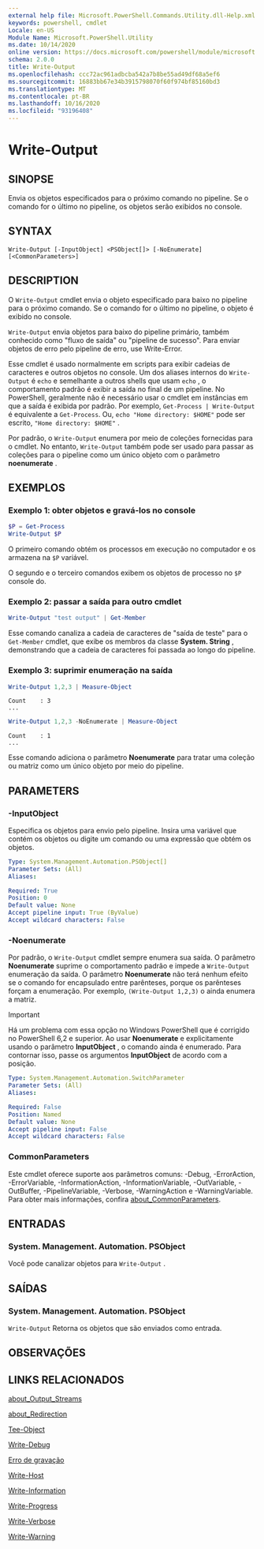 ```yaml
---
external help file: Microsoft.PowerShell.Commands.Utility.dll-Help.xml
keywords: powershell, cmdlet
Locale: en-US
Module Name: Microsoft.PowerShell.Utility
ms.date: 10/14/2020
online version: https://docs.microsoft.com/powershell/module/microsoft.powershell.utility/write-output?view=powershell-5.1&WT.mc_id=ps-gethelp
schema: 2.0.0
title: Write-Output
ms.openlocfilehash: ccc72ac961adbcba542a7b8be55ad49df68a5ef6
ms.sourcegitcommit: 16883bb67e34b3915798070f60f974bf85160bd3
ms.translationtype: MT
ms.contentlocale: pt-BR
ms.lasthandoff: 10/16/2020
ms.locfileid: "93196408"
---
```

# Write-Output

## SINOPSE
Envia os objetos especificados para o próximo comando no pipeline. Se o comando for o último no pipeline, os objetos serão exibidos no console.

## SYNTAX

```
Write-Output [-InputObject] <PSObject[]> [-NoEnumerate] [<CommonParameters>]
```

## DESCRIPTION

O `Write-Output` cmdlet envia o objeto especificado para baixo no pipeline para o próximo comando.
Se o comando for o último no pipeline, o objeto é exibido no console.

`Write-Output` envia objetos para baixo do pipeline primário, também conhecido como "fluxo de saída" ou "pipeline de sucesso". Para enviar objetos de erro pelo pipeline de erro, use Write-Error.

Esse cmdlet é usado normalmente em scripts para exibir cadeias de caracteres e outros objetos no console. Um dos aliases internos do `Write-Output` é `echo` e semelhante a outros shells que usam `echo` , o comportamento padrão é exibir a saída no final de um pipeline. No PowerShell, geralmente não é necessário usar o cmdlet em instâncias em que a saída é exibida por padrão. Por exemplo, `Get-Process | Write-Output` é equivalente a `Get-Process`. Ou, `echo "Home directory: $HOME"` pode ser escrito, `"Home directory: $HOME"` .

Por padrão, o `Write-Output` enumera por meio de coleções fornecidas para o cmdlet. No entanto, `Write-Output` também pode ser usado para passar as coleções para o pipeline como um único objeto com o parâmetro **noenumerate** .

## EXEMPLOS

### Exemplo 1: obter objetos e gravá-los no console

```powershell
$P = Get-Process
Write-Output $P
```

O primeiro comando obtém os processos em execução no computador e os armazena na `$P` variável.

O segundo e o terceiro comandos exibem os objetos de processo no `$P` console do.

### Exemplo 2: passar a saída para outro cmdlet

```powershell
Write-Output "test output" | Get-Member
```

Esse comando canaliza a cadeia de caracteres de "saída de teste" para o `Get-Member` cmdlet, que exibe os membros da classe **System. String** , demonstrando que a cadeia de caracteres foi passada ao longo do pipeline.

### Exemplo 3: suprimir enumeração na saída

```powershell
Write-Output 1,2,3 | Measure-Object
```

```Output
Count    : 3
...
```

```powershell
Write-Output 1,2,3 -NoEnumerate | Measure-Object
```

```Output
Count    : 1
...
```

Esse comando adiciona o parâmetro **Noenumerate** para tratar uma coleção ou matriz como um único objeto por meio do pipeline.

## PARAMETERS

### -InputObject

Especifica os objetos para envio pelo pipeline. Insira uma variável que contém os objetos ou digite um comando ou uma expressão que obtém os objetos.

```yaml
Type: System.Management.Automation.PSObject[]
Parameter Sets: (All)
Aliases:

Required: True
Position: 0
Default value: None
Accept pipeline input: True (ByValue)
Accept wildcard characters: False
```

### -Noenumerate

Por padrão, o `Write-Output` cmdlet sempre enumera sua saída. O parâmetro **Noenumerate** suprime o comportamento padrão e impede a `Write-Output` enumeração da saída. O parâmetro **Noenumerate** não terá nenhum efeito se o comando for encapsulado entre parênteses, porque os parênteses forçam a enumeração. Por exemplo, `(Write-Output 1,2,3)` o ainda enumera a matriz.

> [!IMPORTANT]
> Há um problema com essa opção no Windows PowerShell que é corrigido no PowerShell 6,2 e superior. Ao usar **Noenumerate** e explicitamente usando o parâmetro **InputObject** , o comando ainda é enumerado. Para contornar isso, passe os argumentos **InputObject** de acordo com a posição.

```yaml
Type: System.Management.Automation.SwitchParameter
Parameter Sets: (All)
Aliases:

Required: False
Position: Named
Default value: None
Accept pipeline input: False
Accept wildcard characters: False
```

### CommonParameters

Este cmdlet oferece suporte aos parâmetros comuns: -Debug, -ErrorAction, -ErrorVariable, -InformationAction, -InformationVariable, -OutVariable, -OutBuffer, -PipelineVariable, -Verbose, -WarningAction e -WarningVariable. Para obter mais informações, confira [about_CommonParameters](https://go.microsoft.com/fwlink/?LinkID=113216).

## ENTRADAS

### System. Management. Automation. PSObject

Você pode canalizar objetos para `Write-Output` .

## SAÍDAS

### System. Management. Automation. PSObject

`Write-Output` Retorna os objetos que são enviados como entrada.

## OBSERVAÇÕES

## LINKS RELACIONADOS

[about_Output_Streams](../Microsoft.PowerShell.Core/About/about_Output_Streams.md)

[about_Redirection](../Microsoft.PowerShell.Core/About/about_Redirection.md)

[Tee-Object](Tee-Object.md)

[Write-Debug](Write-Debug.md)

[Erro de gravação](Write-Error.md)

[Write-Host](Write-Host.md)

[Write-Information](Write-Information.md)

[Write-Progress](Write-Progress.md)

[Write-Verbose](Write-Verbose.md)

[Write-Warning](Write-Warning.md)

